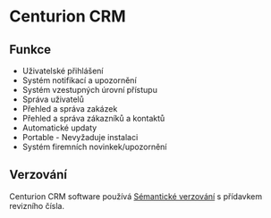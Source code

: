 # Centurion CRM

## Funkce
* Uživatelské přihlášení
* Systém notifikací a upozornění
* Systém vzestupných úrovní přístupu
* Správa uživatelů
* Přehled a správa zakázek
* Přehled a správa zákazníků a kontaktů
* Automatické updaty
* Portable - Nevyžaduje instalaci
* Systém firemních novinkek/upozornění

## Verzování

Centurion CRM software používá [Sémantické verzování](https://semver.org/) s přídavkem revizního čísla.
